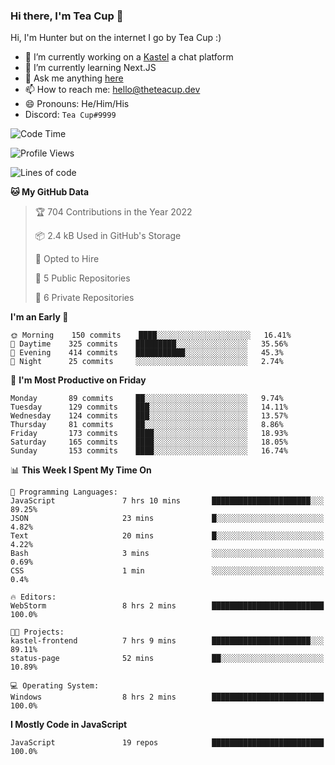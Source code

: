 ### Hi there, I'm Tea Cup 👋 

Hi, I'm Hunter but on the internet I go by Tea Cup :)

- 🔭 I’m currently working on a [Kastel](https://github.com/Kastelll) a chat platform
- 🌱 I’m currently learning Next.JS
- 💬 Ask me anything [here](https://github.com/TheTeaCup/TheTeaCup/issues)
- 📫 How to reach me: [hello@theteacup.dev](mailto:hello@theteacup.dev)
- 😄 Pronouns: He/Him/His
- Discord: `Tea Cup#9999`

<!--START_SECTION:waka-->
![Code Time](http://img.shields.io/badge/Code%20Time-199%20hrs%205%20mins-blue)

![Profile Views](http://img.shields.io/badge/Profile%20Views-11-blue)

![Lines of code](https://img.shields.io/badge/From%20Hello%20World%20I%27ve%20Written-69%20Thousand%20lines%20of%20code-blue)

**🐱 My GitHub Data** 

> 🏆 704 Contributions in the Year 2022
 > 
> 📦 2.4 kB Used in GitHub's Storage 
 > 
> 💼 Opted to Hire
 > 
> 📜 5 Public Repositories 
 > 
> 🔑 6 Private Repositories  
 > 
**I'm an Early 🐤** 

```text
🌞 Morning    150 commits    ████░░░░░░░░░░░░░░░░░░░░░   16.41% 
🌆 Daytime    325 commits    █████████░░░░░░░░░░░░░░░░   35.56% 
🌃 Evening    414 commits    ███████████░░░░░░░░░░░░░░   45.3% 
🌙 Night      25 commits     ░░░░░░░░░░░░░░░░░░░░░░░░░   2.74%

```
📅 **I'm Most Productive on Friday** 

```text
Monday       89 commits     ██░░░░░░░░░░░░░░░░░░░░░░░   9.74% 
Tuesday      129 commits    ███░░░░░░░░░░░░░░░░░░░░░░   14.11% 
Wednesday    124 commits    ███░░░░░░░░░░░░░░░░░░░░░░   13.57% 
Thursday     81 commits     ██░░░░░░░░░░░░░░░░░░░░░░░   8.86% 
Friday       173 commits    ████░░░░░░░░░░░░░░░░░░░░░   18.93% 
Saturday     165 commits    ████░░░░░░░░░░░░░░░░░░░░░   18.05% 
Sunday       153 commits    ████░░░░░░░░░░░░░░░░░░░░░   16.74%

```


📊 **This Week I Spent My Time On** 

```text
💬 Programming Languages: 
JavaScript               7 hrs 10 mins       ██████████████████████░░░   89.25% 
JSON                     23 mins             █░░░░░░░░░░░░░░░░░░░░░░░░   4.82% 
Text                     20 mins             █░░░░░░░░░░░░░░░░░░░░░░░░   4.22% 
Bash                     3 mins              ░░░░░░░░░░░░░░░░░░░░░░░░░   0.69% 
CSS                      1 min               ░░░░░░░░░░░░░░░░░░░░░░░░░   0.4%

🔥 Editors: 
WebStorm                 8 hrs 2 mins        █████████████████████████   100.0%

🐱‍💻 Projects: 
kastel-frontend          7 hrs 9 mins        ██████████████████████░░░   89.11% 
status-page              52 mins             ██░░░░░░░░░░░░░░░░░░░░░░░   10.89%

💻 Operating System: 
Windows                  8 hrs 2 mins        █████████████████████████   100.0%

```

**I Mostly Code in JavaScript** 

```text
JavaScript               19 repos            █████████████████████████   100.0%

```



<!--END_SECTION:waka-->
